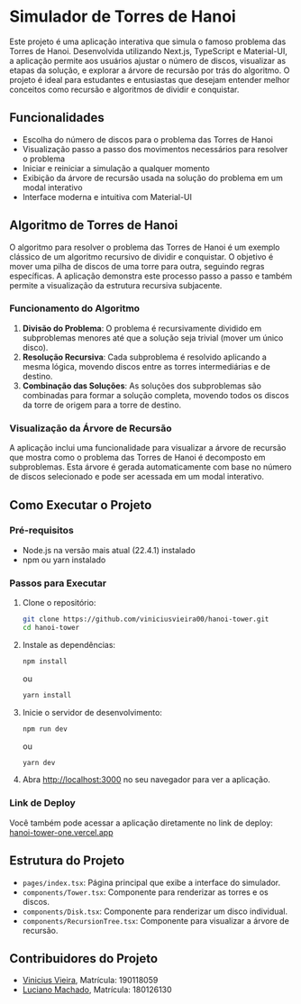 # Simulador de Torres de Hanoi

Este projeto é uma aplicação interativa que simula o famoso problema das Torres de Hanoi. Desenvolvida utilizando Next.js, TypeScript e Material-UI, a aplicação permite aos usuários ajustar o número de discos, visualizar as etapas da solução, e explorar a árvore de recursão por trás do algoritmo. O projeto é ideal para estudantes e entusiastas que desejam entender melhor conceitos como recursão e algoritmos de dividir e conquistar.

## Funcionalidades

- Escolha do número de discos para o problema das Torres de Hanoi
- Visualização passo a passo dos movimentos necessários para resolver o problema
- Iniciar e reiniciar a simulação a qualquer momento
- Exibição da árvore de recursão usada na solução do problema em um modal interativo
- Interface moderna e intuitiva com Material-UI

## Algoritmo de Torres de Hanoi

O algoritmo para resolver o problema das Torres de Hanoi é um exemplo clássico de um algoritmo recursivo de dividir e conquistar. O objetivo é mover uma pilha de discos de uma torre para outra, seguindo regras específicas. A aplicação demonstra este processo passo a passo e também permite a visualização da estrutura recursiva subjacente.

### Funcionamento do Algoritmo

1. **Divisão do Problema**: O problema é recursivamente dividido em subproblemas menores até que a solução seja trivial (mover um único disco).
2. **Resolução Recursiva**: Cada subproblema é resolvido aplicando a mesma lógica, movendo discos entre as torres intermediárias e de destino.
3. **Combinação das Soluções**: As soluções dos subproblemas são combinadas para formar a solução completa, movendo todos os discos da torre de origem para a torre de destino.

### Visualização da Árvore de Recursão

A aplicação inclui uma funcionalidade para visualizar a árvore de recursão que mostra como o problema das Torres de Hanoi é decomposto em subproblemas. Esta árvore é gerada automaticamente com base no número de discos selecionado e pode ser acessada em um modal interativo.

## Como Executar o Projeto

### Pré-requisitos

- Node.js na versão mais atual (22.4.1) instalado
- npm ou yarn instalado

### Passos para Executar

1. Clone o repositório:
   ```bash
   git clone https://github.com/viniciusvieira00/hanoi-tower.git
   cd hanoi-tower
   ```

2. Instale as dependências:
   ```bash
   npm install
   ```
   ou
   ```bash
   yarn install
   ```

3. Inicie o servidor de desenvolvimento:
   ```bash
   npm run dev
   ```
   ou
   ```bash
   yarn dev
   ```

4. Abra [http://localhost:3000](http://localhost:3000) no seu navegador para ver a aplicação.

### Link de Deploy

Você também pode acessar a aplicação diretamente no link de deploy:
[hanoi-tower-one.vercel.app](https://hanoi-tower-one.vercel.app/)

## Estrutura do Projeto

- `pages/index.tsx`: Página principal que exibe a interface do simulador.
- `components/Tower.tsx`: Componente para renderizar as torres e os discos.
- `components/Disk.tsx`: Componente para renderizar um disco individual.
- `components/RecursionTree.tsx`: Componente para visualizar a árvore de recursão.

## Contribuidores do Projeto

- [Vinicius Vieira](https://github.com/viniciusvieira00), Matrícula: 190118059
- [Luciano Machado](https://github.com/Hierophylax), Matrícula: 180126130
